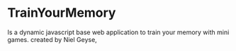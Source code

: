 # TrainYourMemory
Is a dynamic javascript base web application to train your memory with mini games.
created by
Niel Geyse,
